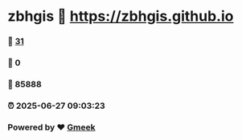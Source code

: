 # zbhgis :link: https://zbhgis.github.io 
### :page_facing_up: [31](https://zbhgis.github.io/tag.html) 
### :speech_balloon: 0 
### :hibiscus: 85888 
### :alarm_clock: 2025-06-27 09:03:23 
### Powered by :heart: [Gmeek](https://github.com/Meekdai/Gmeek)
